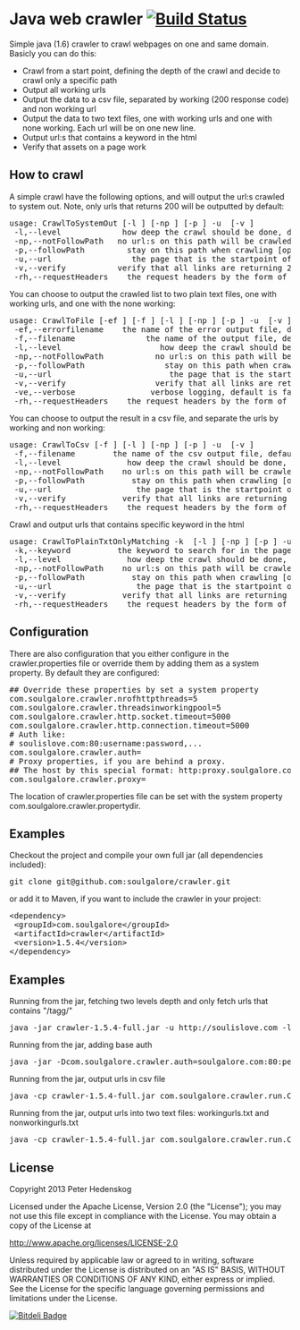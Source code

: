 # Java web crawler [![Build Status](https://secure.travis-ci.org/sitespeedio/crawler.png?branch=master)](http://travis-ci.org/sitespeedio/crawler)

Simple java (1.6) crawler to crawl webpages on one and same domain. Basicly you can do this:
<ul>
<li>Crawl from a start point, defining the depth of the crawl and decide to crawl only a specific path</li>
<li>Output all working urls</li>
<li>Output the data to a csv file, separated by working (200 response code) and non working url</li>
<li>Output the data to two text files, one with working urls and one with none working. Each url will be on one new line.</li>
<li>Output url:s that contains a keyword in the html</li>
<li>Verify that assets on a page work</li>
</ul>


## How to crawl

A simple crawl have the following options, and will output the url:s crawled to system out. Note, only urls that returns 200 will be outputted by default:
<pre>
usage: CrawlToSystemOut [-l <LEVEL>] [-np <NOPATH>] [-p <PATH>] -u <URL> [-v <VERIFY>]
 -l,--level <LEVEL>            how deep the crawl should be done, default is 1 [optional]
 -np,--notFollowPath <NOPATH>  no url:s on this path will be crawled [optional]
 -p,--followPath <PATH>        stay on this path when crawling [optional]
 -u,--url <URL>                the page that is the startpoint of the crawl, examle http://mydomain.com/mypage
 -v,--verify <VERIFY>          verify that all links are returning 200, default is set to true [optional] 
 -rh,--requestHeaders <REQUEST-HEADERS>   the request headers by the form of header1:value1@header2:value2 [optional]
</pre>


You can choose to output the crawled list to two plain text files, one with working urls, and one with the none working:
<pre>
usage: CrawlToFile [-ef <ERRORFILENAME>] [-f <FILENAME>] [-l <LEVEL>] [-np <NOPATH>] [-p <PATH>] -u <URL> [-v <VERIFY>] [-ve <VERBOSE>]
 -ef,--errorfilename <ERRORFILENAME>   the name of the error output file, default name is errorurls.txt [optional]
 -f,--filename <FILENAME>              the name of the output file, default name is urls.txt [optional]
 -l,--level <LEVEL>                    how deep the crawl should be done, default is 1 [optional]
 -np,--notFollowPath <NOPATH>          no url:s on this path will be crawled [optional]
 -p,--followPath <PATH>                stay on this path when crawling [optional]
 -u,--url <URL>                        the page that is the startpoint of the crawl, examle http://mydomain.com/mypage
 -v,--verify <VERIFY>                  verify that all links are returning 200, default is set to true [optional]
 -ve,--verbose <VERBOSE>               verbose logging, default is false [optional]
 -rh,--requestHeaders <REQUEST-HEADERS>   the request headers by the form of header1:value1@header2:value2 [optional] 
</pre>


You can choose to output the result in a csv file, and separate the urls by working and non working:
<pre>
usage: CrawlToCsv [-f <FILENAME>] [-l <LEVEL>] [-np <NOPATH>] [-p <PATH>] -u <URL> [-v <VERIFY>]
 -f,--filename <FILENAME>       the name of the csv output file, default name is result.csv [optional]
 -l,--level <LEVEL>             how deep the crawl should be done, default is 1 [optional]
 -np,--notFollowPath <NOPATH>   no url:s on this path will be crawled [optional]
 -p,--followPath <PATH>         stay on this path when crawling [optional]
 -u,--url <URL>                 the page that is the startpoint of the crawl, examle http://mydomain.com/mypage
 -v,--verify <VERIFY>           verify that all links are returning 200, default is set to true [optional]
 -rh,--requestHeaders <REQUEST-HEADERS>   the request headers by the form of header1:value1@header2:value2 [optional] 
</pre>

Crawl and output urls that contains specific keyword in the html
<pre>
usage: CrawlToPlainTxtOnlyMatching -k <KEYWORD> [-l <LEVEL>] [-np <NOPATH>] [-p <PATH>] -u <URL> [-v <VERIFY>]
 -k,--keyword <KEYWORD>         the keyword to search for in the page [required]
 -l,--level <LEVEL>             how deep the crawl should be done, default is 1 [optional]
 -np,--notFollowPath <NOPATH>   no url:s on this path will be crawled [optional]
 -p,--followPath <PATH>         stay on this path when crawling [optional]
 -u,--url <URL>                 the page that is the startpoint of the crawl, examle http://mydomain.com/mypage
 -v,--verify <VERIFY>           verify that all links are returning 200, default is set to true [optional]
 -rh,--requestHeaders <REQUEST-HEADERS>   the request headers by the form of header1:value1@header2:value2 [optional] 
</pre>


## Configuration
There are also configuration that you either configure in the crawler.properties file or override them by adding them as a system property. By default they are configured:
<pre>
## Override these properties by set a system property
com.soulgalore.crawler.nrofhttpthreads=5
com.soulgalore.crawler.threadsinworkingpool=5
com.soulgalore.crawler.http.socket.timeout=5000
com.soulgalore.crawler.http.connection.timeout=5000
# Auth like:
# soulislove.com:80:username:password,...
com.soulgalore.crawler.auth=
# Proxy properties, if you are behind a proxy.                                                                                                                                                          
## The host by this special format: http:proxy.soulgalore.com:80                                                                                                                                        
com.soulgalore.crawler.proxy=
</pre>
The location of crawler.properties file can be set with the system property com.soulgalore.crawler.propertydir.

## Examples

Checkout the project and compile your own full jar (all dependencies included):
<pre>git clone git@github.com:soulgalore/crawler.git</pre>

or add it to Maven, if you want to include the crawler in your project:
<pre>
&lt;dependency&gt;
 &lt;groupId&gt;com.soulgalore&lt;/groupId&gt;
 &lt;artifactId&gt;crawler&lt;/artifactId&gt;
 &lt;version&gt;1.5.4&lt;/version&gt;
&lt;/dependency&gt;
</pre>

## Examples

Running from the jar, fetching two levels depth and only fetch urls that contains "/tagg/"
<pre>
java -jar crawler-1.5.4-full.jar -u http://soulislove.com -l 2 -p /tagg/
</pre>

Running from the jar, adding base auth
<pre>
java -jar -Dcom.soulgalore.crawler.auth=soulgalore.com:80:peter:secret crawler-1.5.4-full.jar -u http://soulislove.com
</pre>

Running from the jar, output urls in csv file
<pre>
java -cp crawler-1.5.4-full.jar com.soulgalore.crawler.run.CrawlToCsv -u http://soulislove.com
</pre>

Running from the jar, output urls into two text files: workingurls.txt and nonworkingurls.txt
<pre>
java -cp crawler-1.5.4-full.jar com.soulgalore.crawler.run.CrawlToFile -u http://soulislove.com -f workingurls.txt -ef nonworkingurls.txt
</pre>


## License

Copyright 2013 Peter Hedenskog

Licensed under the Apache License, Version 2.0 (the "License");
you may not use this file except in compliance with the License.
You may obtain a copy of the License at

   http://www.apache.org/licenses/LICENSE-2.0

Unless required by applicable law or agreed to in writing, software
distributed under the License is distributed on an "AS IS" BASIS,
WITHOUT WARRANTIES OR CONDITIONS OF ANY KIND, either express or implied.
See the License for the specific language governing permissions and
limitations under the License.


[![Bitdeli Badge](https://d2weczhvl823v0.cloudfront.net/soulgalore/crawler/trend.png)](https://bitdeli.com/free "Bitdeli Badge")

